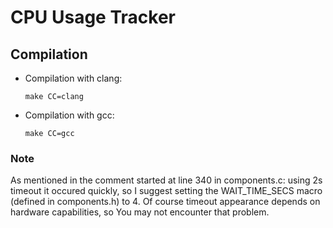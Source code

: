 # CPU Usage Tracker

## Compilation
* Compilation with clang:
	```
	make CC=clang
	```

* Compilation with gcc:
	```
	make CC=gcc
	```

### Note

As mentioned in the comment started at line 340 in components.c: using 2s timeout it occured quickly,
so I suggest setting the WAIT_TIME_SECS macro (defined in components.h) to 4. Of course timeout 
appearance depends on hardware capabilities, so You may not encounter that problem.

